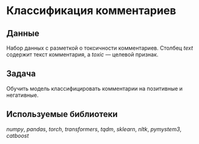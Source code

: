 # Классификация комментариев

## Данные
Набор данных с разметкой о токсичности комментариев.
Столбец *text* содержит текст комментария, а *toxic* — целевой признак.

## Задача
Обучить модель классифицировать комментарии на позитивные и негативные.

## Используемые библиотеки
*numpy*, *pandas*, *torch*, *transformers*, *tqdm*, *sklearn*, *nltk*, *pymystem3*, *catboost*
